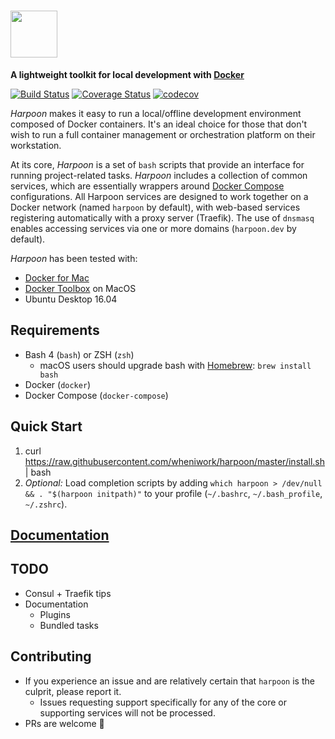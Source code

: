 # <a href='http://wheniwork.github.io/harpoon'><img src='https://cloud.githubusercontent.com/assets/202546/26421606/407b9eb8-408c-11e7-8fc4-9ed0c61afcc7.png' height='75'></a>


**A lightweight toolkit for local development with
[Docker](https://www.docker.com/)**

[![Build Status](https://travis-ci.org/wheniwork/harpoon.svg?branch=master)](https://travis-ci.org/wheniwork/harpoon)
[![Coverage Status](https://coveralls.io/repos/github/wheniwork/harpoon/badge.svg?branch=master)](https://coveralls.io/github/wheniwork/harpoon?branch=master)
[![codecov](https://codecov.io/gh/wheniwork/harpoon/branch/master/graph/badge.svg)](https://codecov.io/gh/wheniwork/harpoon)

_Harpoon_ makes it easy to run a local/offline development environment
composed of Docker containers. It's an ideal choice for those that don't
wish to run a full container management or orchestration platform on
their workstation.

At its core, _Harpoon_ is a set of `bash` scripts that provide an
interface for running project-related tasks. _Harpoon_ includes a
collection of common services, which are essentially wrappers around
[Docker Compose](https://docs.docker.com/compose/) configurations. All
Harpoon services are designed to work together on a Docker network
(named `harpoon` by default), with web-based services registering
automatically with a proxy server (Traefik). The use of `dnsmasq`
enables accessing services via one or more domains (`harpoon.dev` by
default).

_Harpoon_ has been tested with:
* [Docker for Mac](https://www.docker.com/docker-mac)
* [Docker Toolbox](https://www.docker.com/products/docker-toolbox) on
  MacOS
* Ubuntu Desktop 16.04

## Requirements

* Bash 4 (`bash`) or ZSH (`zsh`)
  * macOS users should upgrade bash with [Homebrew](https://brew.sh/): `brew install bash`
* Docker (`docker`)
* Docker Compose (`docker-compose`)

## Quick Start

1. curl
   https://raw.githubusercontent.com/wheniwork/harpoon/master/install.sh
   | bash
2. _Optional:_ Load completion scripts by adding `which harpoon >
   /dev/null && . "$(harpoon initpath)"` to your profile (`~/.bashrc`,
   `~/.bash_profile`, `~/.zshrc`).

## [Documentation](https://wheniwork.github.io/harpoon/)

## TODO

* Consul + Traefik tips
* Documentation
  * Plugins
  * Bundled tasks

## Contributing

* If you experience an issue and are relatively certain that `harpoon`
  is the culprit, please report it.
  * Issues requesting support specifically for any of the core or
    supporting services will not be processed.
* PRs are welcome 🙂

